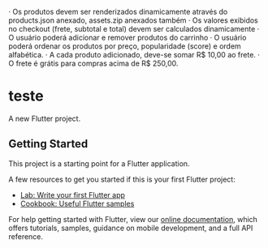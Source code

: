 ·  Os produtos devem ser renderizados dinamicamente através do products.json anexado, assets.zip anexados
também
·  Os valores exibidos no checkout (frete, subtotal e total) devem ser calculados dinamicamente
·  O usuário poderá adicionar e remover produtos do carrinho
·  O usuário poderá ordenar os produtos por preço, popularidade (score) e ordem alfabética.
·  A cada produto adicionado, deve-se somar R$ 10,00 ao frete.
·  O frete é grátis para compras acima de R$ 250,00.

# teste

A new Flutter project.

## Getting Started

This project is a starting point for a Flutter application.

A few resources to get you started if this is your first Flutter project:

- [Lab: Write your first Flutter app](https://flutter.dev/docs/get-started/codelab)
- [Cookbook: Useful Flutter samples](https://flutter.dev/docs/cookbook)

For help getting started with Flutter, view our
[online documentation](https://flutter.dev/docs), which offers tutorials,
samples, guidance on mobile development, and a full API reference.
